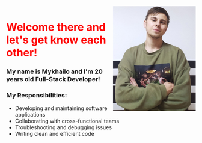 <img src="./assets/photo_2023-03-23_19-34-51.jpg" width="220" align="right">
<h1><span style="color:red;">Welcome there and let's get know each other!</span></h1>
<h3>My name is Mykhailo and I'm 20 years old Full-Stack Developer!<h3>
<h3>My Responsibilities:</h3>
<ul>
  <li>Developing and maintaining software applications</li>
  <li>Collaborating with cross-functional teams</li>
  <li>Troubleshooting and debugging issues</li>
  <li>Writing clean and efficient code</li>
</ul>
